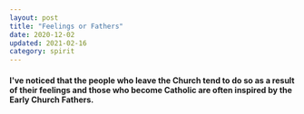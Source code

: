 ```yaml
---
layout: post
title: "Feelings or Fathers"
date: 2020-12-02
updated: 2021-02-16
category: spirit
---
```


#### I've noticed that the people who leave the Church tend to do so as a result of their feelings and those who become Catholic are often inspired by the Early Church Fathers.

